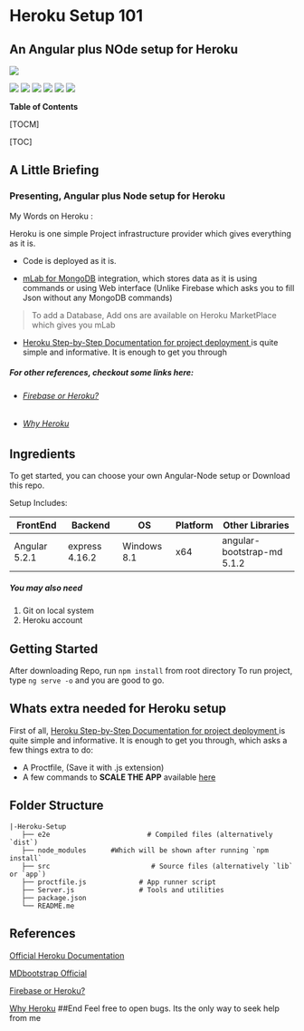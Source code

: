 # Heroku Setup 101
## An Angular plus NOde setup for Heroku

![](https://pandao.github.io/editor.md/images/logos/editormd-logo-180x180.png)

![](https://img.shields.io/github/stars/pandao/editor.md.svg) ![](https://img.shields.io/github/forks/pandao/editor.md.svg) ![](https://img.shields.io/github/tag/pandao/editor.md.svg) ![](https://img.shields.io/github/release/pandao/editor.md.svg) ![](https://img.shields.io/github/issues/pandao/editor.md.svg) ![](https://img.shields.io/bower/v/editor.md.svg)


**Table of Contents**

[TOCM]

[TOC]

## A Little Briefing
### Presenting, Angular plus Node setup for Heroku

My Words on Heroku : 

Heroku is one simple Project infrastructure provider which gives everything as it is. 

- Code is deployed as it is. 

-  [mLab for MongoDB](https://www.mlab.com/home "mLab for MongoDB")  integration, which stores data as it is using commands or using Web interface (Unlike Firebase which asks you to fill Json without any MongoDB commands)
> To add a Database, Add ons are available on Heroku MarketPlace which gives you mLab

-  [Heroku Step-by-Step Documentation for project deployment ](https://devcenter.heroku.com/articles/getting-started-with-nodejs#set-up "Documentation for project deployment ") is quite simple and informative. It is enough to get you through


##### For other references, checkout some links here:
- ###### [Firebase or Heroku?](https://www.stackchief.com/blog/Firebase%20or%20Heroku%3F "Firebase or Heroku?")
- ###### [Why Heroku](http://tutorials.jumpstartlab.com/paths/elevate/why_heroku.html "Why Heroku")

## Ingredients

To get started, you can choose your own Angular-Node setup or Download this repo.

Setup Includes:

| FrontEnd  | Backend   | OS  | Platform  | Other Libraries  |
| ------------ | ------------ | ------------ | ------------ | ------------ |
|  Angular 5.2.1 | express 4.16.2   | Windows 8.1  | x64  | angular-bootstrap-md 5.1.2  |

##### You may also need
1. Git on local system
2. Heroku account 

## Getting Started
After downloading Repo, run `npm install` from root directory
To run project, type `ng serve -o` and you are good to go.

## Whats extra needed for Heroku setup
First of all, [Heroku Step-by-Step Documentation for project deployment ](https://devcenter.heroku.com/articles/getting-started-with-nodejs#set-up "Documentation for project deployment ") is quite simple and informative. It is enough to get you through, which asks a few things extra to do:

- A Proctfile,  (Save it with .js extension)
- A few commands to **SCALE THE APP** available [here](https://devcenter.heroku.com/articles/getting-started-with-nodejs#scale-the-app "here")

## Folder Structure

	|-Heroku-Setup
       ├── e2e                        # Compiled files (alternatively `dist`)
       ├── node_modules      #Which will be shown after running `npm install`
       ├── src                         # Source files (alternatively `lib` or `app`)
       ├── proctfile.js             # App runner script
       ├── Server.js                # Tools and utilities
       ├── package.json
       └── README.me
     
	 
## References
[Official Heroku Documentation](https://devcenter.heroku.com/articles/getting-started-with-nodejs "Official Heroku Documentation")

[MDbootstrap Official](https://mdbootstrap.com/ "MDbootstrap Official")

 [Firebase or Heroku?](https://www.stackchief.com/blog/Firebase%20or%20Heroku%3F "Firebase or Heroku?")
 
 [Why Heroku](http://tutorials.jumpstartlab.com/paths/elevate/why_heroku.html "Why Heroku")
##End
Feel free to open bugs. Its the only way to seek help from me